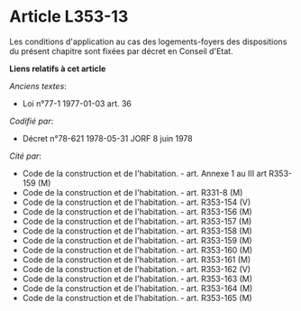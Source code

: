# Article L353-13

Les conditions d'application au cas des logements-foyers des dispositions du présent chapitre sont fixées par décret en
Conseil d'Etat.

**Liens relatifs à cet article**

_Anciens textes_:

  - Loi n°77-1 1977-01-03 art. 36

_Codifié par_:

  - Décret n°78-621 1978-05-31 JORF 8 juin 1978

_Cité par_:

  - Code de la construction et de l'habitation. - art. Annexe 1 au III art R353-159 (M)
  - Code de la construction et de l'habitation. - art. R331-8 (M)
  - Code de la construction et de l'habitation. - art. R353-154 (V)
  - Code de la construction et de l'habitation. - art. R353-156 (M)
  - Code de la construction et de l'habitation. - art. R353-157 (M)
  - Code de la construction et de l'habitation. - art. R353-158 (M)
  - Code de la construction et de l'habitation. - art. R353-159 (M)
  - Code de la construction et de l'habitation. - art. R353-160 (M)
  - Code de la construction et de l'habitation. - art. R353-161 (M)
  - Code de la construction et de l'habitation. - art. R353-162 (V)
  - Code de la construction et de l'habitation. - art. R353-163 (M)
  - Code de la construction et de l'habitation. - art. R353-164 (M)
  - Code de la construction et de l'habitation. - art. R353-165 (M)
